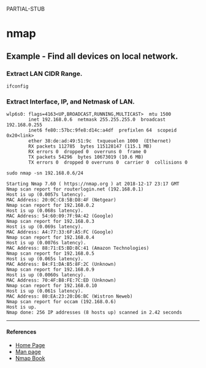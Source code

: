 PARTIAL-STUB
# nmap

## Example - Find all devices on local network.

### Extract LAN CIDR Range.

```
ifconfig
```

### Extract Interface, IP, and Netmask of LAN.

```
wlp6s0: flags=4163<UP,BROADCAST,RUNNING,MULTICAST>  mtu 1500
        inet 192.168.0.6  netmask 255.255.255.0  broadcast 192.168.0.255
        inet6 fe80::57bc:9fe8:d14c:a4df  prefixlen 64  scopeid 0x20<link>
        ether 38:de:ad:49:51:9c  txqueuelen 1000  (Ethernet)
        RX packets 112785  bytes 115128147 (115.1 MB)
        RX errors 0  dropped 0  overruns 0  frame 0
        TX packets 54296  bytes 10673019 (10.6 MB)
        TX errors 0  dropped 0 overruns 0  carrier 0  collisions 0
```

```
sudo nmap -sn 192.168.0.6/24
```
```
Starting Nmap 7.60 ( https://nmap.org ) at 2018-12-17 23:17 GMT
Nmap scan report for routerlogin.net (192.168.0.1)
Host is up (0.0057s latency).
MAC Address: 20:0C:C8:5B:D8:4F (Netgear)
Nmap scan report for 192.168.0.2
Host is up (0.068s latency).
MAC Address: 54:60:09:7F:9A:42 (Google)
Nmap scan report for 192.168.0.3
Host is up (0.069s latency).
MAC Address: A4:77:33:6F:A5:FC (Google)
Nmap scan report for 192.168.0.4
Host is up (0.0076s latency).
MAC Address: 88:71:E5:BD:8C:41 (Amazon Technologies)
Nmap scan report for 192.168.0.5
Host is up (0.065s latency).
MAC Address: B4:F1:DA:B5:8F:2C (Unknown)
Nmap scan report for 192.168.0.9
Host is up (0.0060s latency).
MAC Address: 70:4F:B8:FE:7C:ED (Unknown)
Nmap scan report for 192.168.0.10
Host is up (0.061s latency).
MAC Address: 80:EA:23:20:D6:BC (Wistron Neweb)
Nmap scan report for occam (192.168.0.6)
Host is up.
Nmap done: 256 IP addresses (8 hosts up) scanned in 2.42 seconds
```

---

#### References
* [Home Page](https://nmap.org/)
* [Man page](https://nmap.org/book/man.html)
* [Nmap Book](https://nmap.org/book/toc.html)
